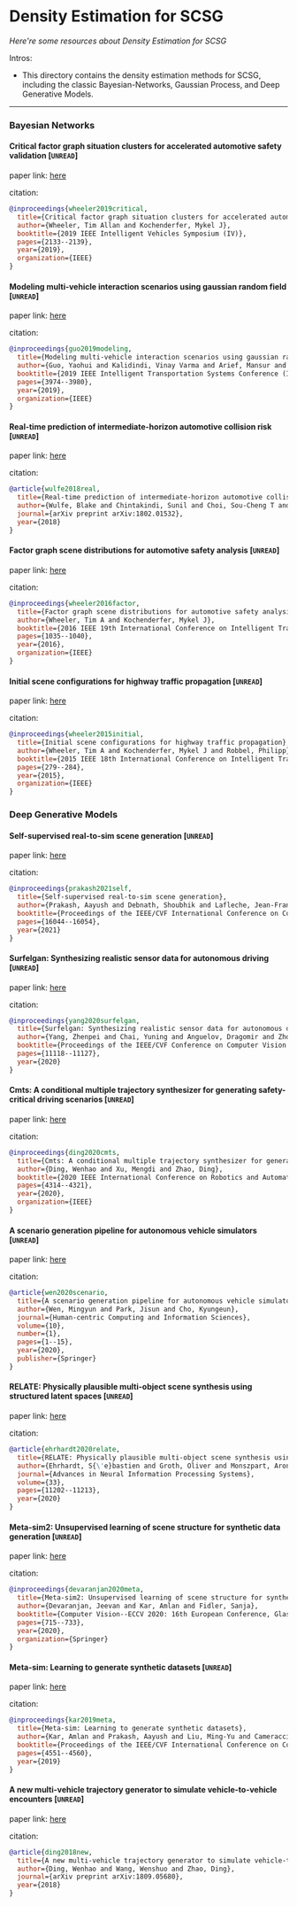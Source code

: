 # Density Estimation for SCSG
*Here're some resources about Density Estimation for SCSG*

Intros:

* This directory contains the density estimation methods for SCSG, including the classic Bayesian-Networks, Gaussian Process, and Deep Generative Models.

---

### Bayesian Networks

#### Critical factor graph situation clusters for accelerated automotive safety validation [`UNREAD`]

paper link: [here](https://ieeexplore.ieee.org/abstract/document/8813845/)

citation: 
```bibtex
@inproceedings{wheeler2019critical,
  title={Critical factor graph situation clusters for accelerated automotive safety validation},
  author={Wheeler, Tim Allan and Kochenderfer, Mykel J},
  booktitle={2019 IEEE Intelligent Vehicles Symposium (IV)},
  pages={2133--2139},
  year={2019},
  organization={IEEE}
}
```

#### Modeling multi-vehicle interaction scenarios using gaussian random field [`UNREAD`]

paper link: [here](https://arxiv.org/pdf/1906.10307)

citation: 
```bibtex
@inproceedings{guo2019modeling,
  title={Modeling multi-vehicle interaction scenarios using gaussian random field},
  author={Guo, Yaohui and Kalidindi, Vinay Varma and Arief, Mansur and Wang, Wenshuo and Zhu, Jiacheng and Peng, Huei and Zhao, Ding},
  booktitle={2019 IEEE Intelligent Transportation Systems Conference (ITSC)},
  pages={3974--3980},
  year={2019},
  organization={IEEE}
}
```

#### Real-time prediction of intermediate-horizon automotive collision risk [`UNREAD`]

paper link: [here](https://arxiv.org/pdf/1802.01532)

citation: 
```bibtex
@article{wulfe2018real,
  title={Real-time prediction of intermediate-horizon automotive collision risk},
  author={Wulfe, Blake and Chintakindi, Sunil and Choi, Sou-Cheng T and Hartong-Redden, Rory and Kodali, Anuradha and Kochenderfer, Mykel J},
  journal={arXiv preprint arXiv:1802.01532},
  year={2018}
}
```
    


#### Factor graph scene distributions for automotive safety analysis [`UNREAD`]

paper link: [here](http://timallanwheeler.com/data/papers/wheeler2016factorgraph.pdf)

citation: 
```bibtex
@inproceedings{wheeler2016factor,
  title={Factor graph scene distributions for automotive safety analysis},
  author={Wheeler, Tim A and Kochenderfer, Mykel J},
  booktitle={2016 IEEE 19th International Conference on Intelligent Transportation Systems (ITSC)},
  pages={1035--1040},
  year={2016},
  organization={IEEE}
}
```

#### Initial scene configurations for highway traffic propagation [`UNREAD`]

paper link: [here](http://timallanwheeler.com/data/papers/wheeler2015initial.pdf)

citation: 
```bibtex
@inproceedings{wheeler2015initial,
  title={Initial scene configurations for highway traffic propagation},
  author={Wheeler, Tim A and Kochenderfer, Mykel J and Robbel, Philipp},
  booktitle={2015 IEEE 18th International Conference on Intelligent Transportation Systems},
  pages={279--284},
  year={2015},
  organization={IEEE}
}
```

### Deep Generative Models

#### Self-supervised real-to-sim scene generation [`UNREAD`]

paper link: [here](http://openaccess.thecvf.com/content/ICCV2021/papers/Prakash_Self-Supervised_Real-to-Sim_Scene_Generation_ICCV_2021_paper.pdf)

citation: 
```bibtex
@inproceedings{prakash2021self,
  title={Self-supervised real-to-sim scene generation},
  author={Prakash, Aayush and Debnath, Shoubhik and Lafleche, Jean-Francois and Cameracci, Eric and Birchfield, Stan and Law, Marc T and others},
  booktitle={Proceedings of the IEEE/CVF International Conference on Computer Vision},
  pages={16044--16054},
  year={2021}
}
```

#### Surfelgan: Synthesizing realistic sensor data for autonomous driving [`UNREAD`]

paper link: [here](http://openaccess.thecvf.com/content_CVPR_2020/papers/Yang_SurfelGAN_Synthesizing_Realistic_Sensor_Data_for_Autonomous_Driving_CVPR_2020_paper.pdf)

citation: 
```bibtex
@inproceedings{yang2020surfelgan,
  title={Surfelgan: Synthesizing realistic sensor data for autonomous driving},
  author={Yang, Zhenpei and Chai, Yuning and Anguelov, Dragomir and Zhou, Yin and Sun, Pei and Erhan, Dumitru and Rafferty, Sean and Kretzschmar, Henrik},
  booktitle={Proceedings of the IEEE/CVF Conference on Computer Vision and Pattern Recognition},
  pages={11118--11127},
  year={2020}
}
```
    
    

#### Cmts: A conditional multiple trajectory synthesizer for generating safety-critical driving scenarios [`UNREAD`]

paper link: [here](https://arxiv.org/pdf/1910.00099)

citation: 
```bibtex
@inproceedings{ding2020cmts,
  title={Cmts: A conditional multiple trajectory synthesizer for generating safety-critical driving scenarios},
  author={Ding, Wenhao and Xu, Mengdi and Zhao, Ding},
  booktitle={2020 IEEE International Conference on Robotics and Automation (ICRA)},
  pages={4314--4321},
  year={2020},
  organization={IEEE}
}
```

#### A scenario generation pipeline for autonomous vehicle simulators [`UNREAD`]

paper link: [here](https://hcis-journal.springeropen.com/articles/10.1186/s13673-020-00231-z)

citation: 
```bibtex
@article{wen2020scenario,
  title={A scenario generation pipeline for autonomous vehicle simulators},
  author={Wen, Mingyun and Park, Jisun and Cho, Kyungeun},
  journal={Human-centric Computing and Information Sciences},
  volume={10},
  number={1},
  pages={1--15},
  year={2020},
  publisher={Springer}
}
```

#### RELATE: Physically plausible multi-object scene synthesis using structured latent spaces [`UNREAD`]

paper link: [here](https://proceedings.neurips.cc/paper/2020/file/806beafe154032a5b818e97b4420ad98-Paper.pdf)

citation: 
```bibtex
@article{ehrhardt2020relate,
  title={RELATE: Physically plausible multi-object scene synthesis using structured latent spaces},
  author={Ehrhardt, S{\'e}bastien and Groth, Oliver and Monszpart, Aron and Engelcke, Martin and Posner, Ingmar and Mitra, Niloy and Vedaldi, Andrea},
  journal={Advances in Neural Information Processing Systems},
  volume={33},
  pages={11202--11213},
  year={2020}
}
```
    
    

#### Meta-sim2: Unsupervised learning of scene structure for synthetic data generation [`UNREAD`]

paper link: [here](https://arxiv.org/pdf/2008.09092)

citation: 
```bibtex
@inproceedings{devaranjan2020meta,
  title={Meta-sim2: Unsupervised learning of scene structure for synthetic data generation},
  author={Devaranjan, Jeevan and Kar, Amlan and Fidler, Sanja},
  booktitle={Computer Vision--ECCV 2020: 16th European Conference, Glasgow, UK, August 23--28, 2020, Proceedings, Part XVII 16},
  pages={715--733},
  year={2020},
  organization={Springer}
}
```
    

#### Meta-sim: Learning to generate synthetic datasets [`UNREAD`]

paper link: [here](http://openaccess.thecvf.com/content_ICCV_2019/papers/Kar_Meta-Sim_Learning_to_Generate_Synthetic_Datasets_ICCV_2019_paper.pdf)

citation: 
```bibtex
@inproceedings{kar2019meta,
  title={Meta-sim: Learning to generate synthetic datasets},
  author={Kar, Amlan and Prakash, Aayush and Liu, Ming-Yu and Cameracci, Eric and Yuan, Justin and Rusiniak, Matt and Acuna, David and Torralba, Antonio and Fidler, Sanja},
  booktitle={Proceedings of the IEEE/CVF International Conference on Computer Vision},
  pages={4551--4560},
  year={2019}
}
```
     


#### A new multi-vehicle trajectory generator to simulate vehicle-to-vehicle encounters [`UNREAD`]

paper link: [here](https://arxiv.org/pdf/1809.05680)

citation: 
```bibtex
@article{ding2018new,
  title={A new multi-vehicle trajectory generator to simulate vehicle-to-vehicle encounters},
  author={Ding, Wenhao and Wang, Wenshuo and Zhao, Ding},
  journal={arXiv preprint arXiv:1809.05680},
  year={2018}
}
```


